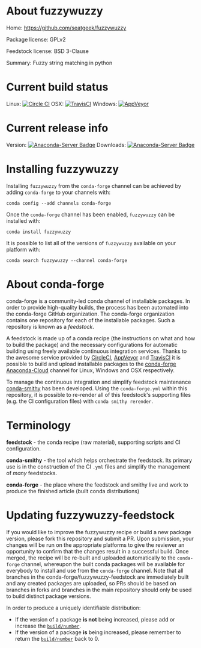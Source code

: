About fuzzywuzzy
================

Home: https://github.com/seatgeek/fuzzywuzzy

Package license: GPLv2

Feedstock license: BSD 3-Clause

Summary: Fuzzy string matching in python



Current build status
====================

Linux: [![Circle CI](https://circleci.com/gh/conda-forge/fuzzywuzzy-feedstock.svg?style=shield)](https://circleci.com/gh/conda-forge/fuzzywuzzy-feedstock)
OSX: [![TravisCI](https://travis-ci.org/conda-forge/fuzzywuzzy-feedstock.svg?branch=master)](https://travis-ci.org/conda-forge/fuzzywuzzy-feedstock)
Windows: [![AppVeyor](https://ci.appveyor.com/api/projects/status/github/conda-forge/fuzzywuzzy-feedstock?svg=True)](https://ci.appveyor.com/project/conda-forge/fuzzywuzzy-feedstock/branch/master)

Current release info
====================
Version: [![Anaconda-Server Badge](https://anaconda.org/conda-forge/fuzzywuzzy/badges/version.svg)](https://anaconda.org/conda-forge/fuzzywuzzy)
Downloads: [![Anaconda-Server Badge](https://anaconda.org/conda-forge/fuzzywuzzy/badges/downloads.svg)](https://anaconda.org/conda-forge/fuzzywuzzy)

Installing fuzzywuzzy
=====================

Installing `fuzzywuzzy` from the `conda-forge` channel can be achieved by adding `conda-forge` to your channels with:

```
conda config --add channels conda-forge
```

Once the `conda-forge` channel has been enabled, `fuzzywuzzy` can be installed with:

```
conda install fuzzywuzzy
```

It is possible to list all of the versions of `fuzzywuzzy` available on your platform with:

```
conda search fuzzywuzzy --channel conda-forge
```


About conda-forge
=================

conda-forge is a community-led conda channel of installable packages.
In order to provide high-quality builds, the process has been automated into the
conda-forge GitHub organization. The conda-forge organization contains one repository
for each of the installable packages. Such a repository is known as a *feedstock*.

A feedstock is made up of a conda recipe (the instructions on what and how to build
the package) and the necessary configurations for automatic building using freely
available continuous integration services. Thanks to the awesome service provided by
[CircleCI](https://circleci.com/), [AppVeyor](http://www.appveyor.com/)
and [TravisCI](https://travis-ci.org/) it is possible to build and upload installable
packages to the [conda-forge](https://anaconda.org/conda-forge)
[Anaconda-Cloud](http://docs.anaconda.org/) channel for Linux, Windows and OSX respectively.

To manage the continuous integration and simplify feedstock maintenance
[conda-smithy](http://github.com/conda-forge/conda-smithy) has been developed.
Using the ``conda-forge.yml`` within this repository, it is possible to re-render all of
this feedstock's supporting files (e.g. the CI configuration files) with ``conda smithy rerender``.


Terminology
===========

**feedstock** - the conda recipe (raw material), supporting scripts and CI configuration.

**conda-smithy** - the tool which helps orchestrate the feedstock.
                   Its primary use is in the construction of the CI ``.yml`` files
                   and simplify the management of *many* feedstocks.

**conda-forge** - the place where the feedstock and smithy live and work to
                  produce the finished article (built conda distributions)


Updating fuzzywuzzy-feedstock
=============================

If you would like to improve the fuzzywuzzy recipe or build a new
package version, please fork this repository and submit a PR. Upon submission,
your changes will be run on the appropriate platforms to give the reviewer an
opportunity to confirm that the changes result in a successful build. Once
merged, the recipe will be re-built and uploaded automatically to the
`conda-forge` channel, whereupon the built conda packages will be available for
everybody to install and use from the `conda-forge` channel.
Note that all branches in the conda-forge/fuzzywuzzy-feedstock are
immediately built and any created packages are uploaded, so PRs should be based
on branches in forks and branches in the main repository should only be used to
build distinct package versions.

In order to produce a uniquely identifiable distribution:
 * If the version of a package **is not** being increased, please add or increase
   the [``build/number``](http://conda.pydata.org/docs/building/meta-yaml.html#build-number-and-string).
 * If the version of a package **is** being increased, please remember to return
   the [``build/number``](http://conda.pydata.org/docs/building/meta-yaml.html#build-number-and-string)
   back to 0.
